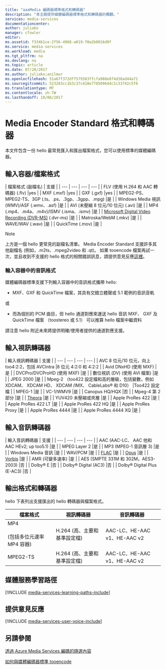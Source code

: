 ```yaml
---
title: "aaaMedia 編碼器標準格式和轉碼器"
description: "本主題提供媒體編碼器標準格式和轉碼器的概觀。"
services: media-services
documentationcenter: 
author: juliako
manager: cfowler
editor: 
ms.assetid: f334b1ce-2f56-4968-a019-f0a2b0016d9f
ms.service: media-services
ms.workload: media
ms.tgt_pltfrm: na
ms.devlang: na
ms.topic: article
ms.date: 07/20/2017
ms.author: juliako;anilmur
ms.openlocfilehash: 51a67f372dff579383ffcfa988e8f4d38ad44a72
ms.sourcegitcommit: 523283cc1b3c37c428e77850964dc1c33742c5f0
ms.translationtype: MT
ms.contentlocale: zh-TW
ms.lasthandoff: 10/06/2017
---
```

# <a name="media-encoder-standard-formats-and-codecs"></a>Media Encoder Standard 格式和轉碼器
本文件包含一份 hello 最常見匯入和匯出檔案格式，您可以使用標準的媒體編碼器。

## <a name="input-containerfile-formats"></a>輸入容器/檔案格式
| 檔案格式 (副檔名) | 支援 |
| --- | --- | --- | --- |
| FLV (使用 H.264 和 AAC 轉碼器) (.flv) |yes |
| MXF    (.mxf) |yes |
| GXF    (.gxf) |yes |
| MPEG2-PS、MPEG2-TS、3GP (.ts、.ps、.3gp、.3gpp、.mpg) |是 |
| Windows Media 視訊 (WMV)/ASF (.wmv、.asf) |是 |
| AVI (未壓縮 8 位元/10 位元) (.avi) |是 |
| MP4 (.mp4、.m4a、.m4v)/ISMV (.isma、.ismv) |是 |
| [Microsoft Digital Video Recording (DVR-MS)](https://msdn.microsoft.com/library/windows/desktop/dd692984) (.dvr-ms) |是 |
| Matroska/WebM (.mkv) |是 |
| WAVE/WAV (.wav) |是 |
| QuickTime (.mov) |是 |

> [!NOTE]
> 上方是一個 hello 更常見的副檔名清單。 Media Encoder Standard 支援許多其他副檔名 (例如，.m2ts、.mpeg2video 和 .qt)。 如果 tooencode 檔案再試一次，並且收到不支援的 hello 格式的相關錯誤訊息，請提供意見反應[這裡](https://feedback.azure.com/forums/169396-media-services/category/144411-encoding-and-processing/)。
> 
> 

### <a name="audio-formats-in-input-containers"></a>輸入容器中的音訊格式
媒體編碼器標準支援下列輸入容器中的音訊格式攜帶 hello:

* MXF、GXF 和 QuickTime 檔案，其具有交錯立體聲或 5.1 範例的音訊音軌

或

* 而為個別的 PCM 曲目，但 hello 通道對應來運送 hello 音訊 MXF、 GXF 及 QuickTime 檔案 （toostereo 或 5.1） 可以推算 hello 檔案中繼資料

請注意 hello 附近未來將提供明確/使用者提供的通道對應支援。

## <a name="input-video-codecs"></a>輸入視訊轉碼器
| 輸入視訊轉碼器 | 支援 |
| --- | --- | --- | --- |
| AVC 8 位元/10 位元，向上 too4:2:2，包括 AVCIntra |8 位元 4:2:0 和 4:2:2 |
| Avid DNxHD (使用 MXF) |是 |
| DVCPro/DVCProHD (使用 MXF) |是 |
| 數位視訊 (DV) (使用 AVI 檔案) |是 |
| JPEG 2000 |是 |
| Mpeg-2 （too422 設定檔和高的層級，包括變數，例如 XDCAM、 XDCAM HD、 XDCAM /IMX、 CableLabs® 和 D10） |Too422 設定檔 |
| MPEG-1 |是 |
| VC-1/WMV9 |是 |
| Canopus HQ/HQX |否 |
| Mpeg-4 第 2 部分 |是 |
| [Theora](https://en.wikipedia.org/wiki/Theora) |是 |
| YUV420 未壓縮或夾層 |是 |
| Apple ProRes 422 |是 |
| Apple ProRes 422 LT |是 |
| Apple ProRes 422 HQ |是 |
| Apple ProRes Proxy |是 |
| Apple ProRes 4444 |是 |
| Apple ProRes 4444 XQ |是 |

## <a name="input-audio-codecs"></a>輸入音訊轉碼器
| 輸入音訊轉碼器 | 支援 |
| --- | --- | --- | --- |
| AAC (AAC-LC、 AAC 他和 AAC HEv2; up too5.1) |是 |
| MPEG Layer 2 |是 |
| MP3 (MPEG-1 音訊層 3) |是 |
| Windows Media 音訊 |是 |
| WAV/PCM |是 |
| [FLAC](https://en.wikipedia.org/wiki/FLAC)</a> |是 |
| [Opus](http://go.microsoft.com/fwlink/?LinkId=822667) |是 |
| [Vorbis](https://en.wikipedia.org/wiki/Vorbis)</a> |是 |
| AMR (可變多速率) |是 |
| AES (SMPTE 331M 和 302M，AES3-2003) |否 |
| Dolby® E |否 |
| Dolby® Digital (AC3) |否 |
| Dolby® Digital Plus (E-AC3) |否 |

## <a name="output-formats-and-codecs"></a>輸出格式和轉碼器
hello 下表列出支援匯出的 hello 轉碼器與檔案格式。

| 檔案格式 | 視訊轉碼器 | 音訊轉碼器 |
| --- | --- | --- |
| MP4  <br/><br/>(包括多位元速率 MP4 容器) |H.264 (高、主要和基準設定檔) |AAC-LC、HE-AAC v1、HE-AAC v2 |
| MPEG2-TS |H.264 (高、主要和基準設定檔) |AAC-LC、HE-AAC v1、HE-AAC v2 |

## <a name="media-services-learning-paths"></a>媒體服務學習路徑
[!INCLUDE [media-services-learning-paths-include](../../includes/media-services-learning-paths-include.md)]

## <a name="provide-feedback"></a>提供意見反應
[!INCLUDE [media-services-user-voice-include](../../includes/media-services-user-voice-include.md)]

## <a name="see-also"></a>另請參閱
[透過 Azure Media Services 編碼的隨選內容](media-services-encode-asset.md)

[如何與媒體編碼器標準 tooencode](media-services-dotnet-encode-with-media-encoder-standard.md)

